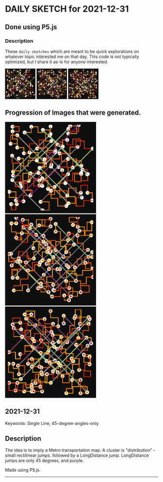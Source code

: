 # DAILY SKETCH for 2021-12-31

## Done using P5.js

### Description

These `daily sketches` which are meant to be quick explorations     on whatever topic interested me on that day. This code is not typically optimized, but I share it as-is     for anyone interested.

<img src = 'images/keep_2021-12-31-16-44-29.png' width = '100'> <img src = 'images/keep_2021-12-31-16-45-27.png' width = '100'> <img src = 'images/keep_2021-12-31-16-45-34.png' width = '100'> 

## Progression of Images that were generated.

<img src = 'images/keep_2021-12-31-16-44-29.png' width = '300'> 
<img src = 'images/keep_2021-12-31-16-45-27.png' width = '300'> 
<img src = 'images/keep_2021-12-31-16-45-34.png' width = '300'> 




## 2021-12-31
Keywords: Single Line, 45-degree-angles-only
 

## Description 

 The idea is to imply a Metro transportation map.
 A cluster is "distribution" - small rectilinear jumps.
 followed by  a LongDistance jump.
 LongDistance jumps are only 45 degrees, and purple.
 

Made using P5.js. 

-----

